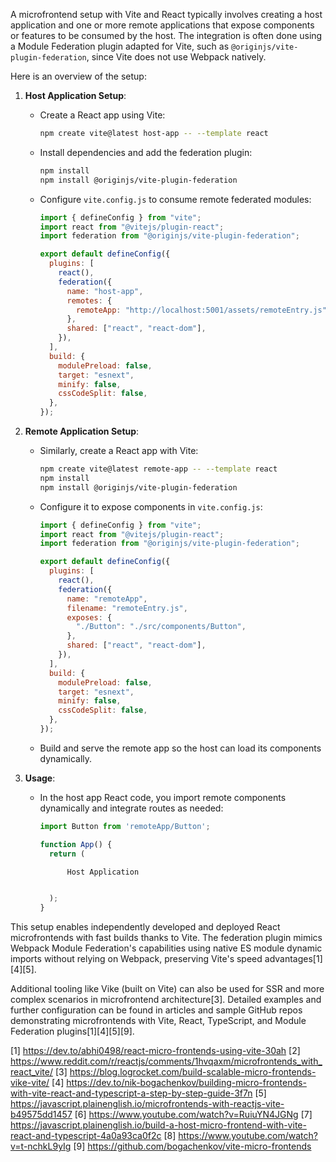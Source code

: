 A microfrontend setup with Vite and React typically involves creating a host application and one or more remote applications
that expose components or features to be consumed by the host. The integration is often done using a Module Federation plugin
adapted for Vite, such as `@originjs/vite-plugin-federation`, since Vite does not use Webpack natively.

Here is an overview of the setup:

1. **Host Application Setup**:

   - Create a React app using Vite:
     ```bash
     npm create vite@latest host-app -- --template react
     ```
   - Install dependencies and add the federation plugin:
     ```bash
     npm install
     npm install @originjs/vite-plugin-federation
     ```
   - Configure `vite.config.js` to consume remote federated modules:

     ```js
     import { defineConfig } from "vite";
     import react from "@vitejs/plugin-react";
     import federation from "@originjs/vite-plugin-federation";

     export default defineConfig({
       plugins: [
         react(),
         federation({
           name: "host-app",
           remotes: {
             remoteApp: "http://localhost:5001/assets/remoteEntry.js",
           },
           shared: ["react", "react-dom"],
         }),
       ],
       build: {
         modulePreload: false,
         target: "esnext",
         minify: false,
         cssCodeSplit: false,
       },
     });
     ```

2. **Remote Application Setup**:

   - Similarly, create a React app with Vite:
     ```bash
     npm create vite@latest remote-app -- --template react
     npm install
     npm install @originjs/vite-plugin-federation
     ```
   - Configure it to expose components in `vite.config.js`:

     ```js
     import { defineConfig } from "vite";
     import react from "@vitejs/plugin-react";
     import federation from "@originjs/vite-plugin-federation";

     export default defineConfig({
       plugins: [
         react(),
         federation({
           name: "remoteApp",
           filename: "remoteEntry.js",
           exposes: {
             "./Button": "./src/components/Button",
           },
           shared: ["react", "react-dom"],
         }),
       ],
       build: {
         modulePreload: false,
         target: "esnext",
         minify: false,
         cssCodeSplit: false,
       },
     });
     ```

   - Build and serve the remote app so the host can load its components dynamically.

3. **Usage**:

   - In the host app React code, you import remote components dynamically and integrate routes as needed:

     ```jsx
     import Button from 'remoteApp/Button';

     function App() {
       return (

           Host Application


       );
     }
     ```

This setup enables independently developed and deployed React microfrontends with fast builds thanks to Vite. The federation
plugin mimics Webpack Module Federation's capabilities using native ES module dynamic imports without relying on Webpack,
preserving Vite's speed advantages[1][4][5].

Additional tooling like Vike (built on Vite) can also be used for SSR and more complex scenarios in microfrontend
architecture[3]. Detailed examples and further configuration can be found in articles and sample GitHub repos demonstrating
microfrontends with Vite, React, TypeScript, and Module Federation plugins[1][4][5][9].

[1] https://dev.to/abhi0498/react-micro-frontends-using-vite-30ah [2]
https://www.reddit.com/r/reactjs/comments/1hvqaxm/microfrontends_with_react_vite/ [3]
https://blog.logrocket.com/build-scalable-micro-frontends-vike-vite/ [4]
https://dev.to/nik-bogachenkov/building-micro-frontends-with-vite-react-and-typescript-a-step-by-step-guide-3f7n [5]
https://javascript.plainenglish.io/microfrontends-with-reactjs-vite-b49575dd1457 [6]
https://www.youtube.com/watch?v=RuiuYN4JGNg [7]
https://javascript.plainenglish.io/build-a-host-micro-frontend-with-vite-react-and-typescript-4a0a93ca0f2c [8]
https://www.youtube.com/watch?v=t-nchkL9yIg [9] https://github.com/bogachenkov/vite-micro-frontends
